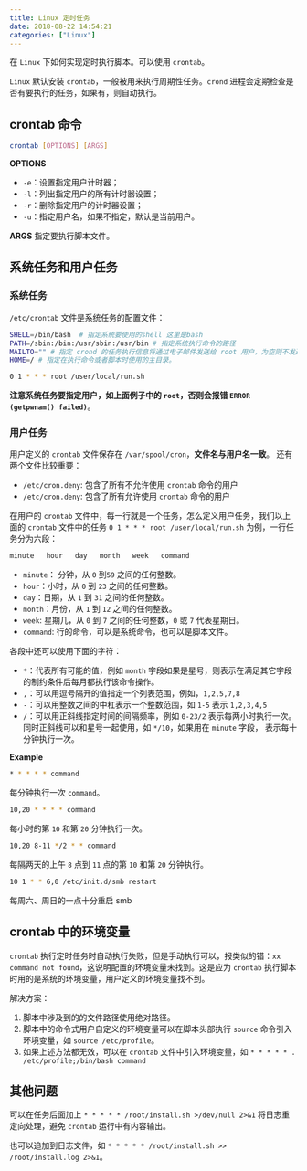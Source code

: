 ```yaml
---
title: Linux 定时任务
date: 2018-08-22 14:54:21
categories: ["Linux"]
---
```


在 `Linux` 下如何实现定时执行脚本。可以使用 `crontab`。

<!-- more -->

`Linux` 默认安装 `crontab`，一般被用来执行周期性任务。`crond` 进程会定期检查是否有要执行的任务，如果有，则自动执行。

## crontab 命令
```bash
crontab [OPTIONS] [ARGS]
```

**OPTIONS**
- `-e`：设置指定用户计时器；
- `-l`：列出指定用户的所有计时器设置；
- `-r`：删除指定用户的计时器设置；
- `-u`：指定用户名，如果不指定，默认是当前用户。

**ARGS**
指定要执行脚本文件。

## 系统任务和用户任务
### 系统任务
`/etc/crontab` 文件是系统任务的配置文件：
```bash
SHELL=/bin/bash  # 指定系统要使用的shell 这里是bash
PATH=/sbin:/bin:/usr/sbin:/usr/bin # 指定系统执行命令的路径
MAILTO="" # 指定 crond 的任务执行信息将通过电子邮件发送给 root 用户，为空则不发送
HOME=/ # 指定在执行命令或者脚本时使用的主目录。

0 1 * * * root /user/local/run.sh
```

**注意系统任务要指定用户，如上面例子中的 `root`，否则会报错 `ERROR (getpwnam() failed)`**。

### 用户任务
用户定义的 `crontab` 文件保存在 `/var/spool/cron`，**文件名与用户名一致**。
还有两个文件比较重要：
- `/etc/cron.deny`: 包含了所有不允许使用 `crontab` 命令的用户
- `/etc/cron.deny`: 包含了所有允许使用 `crontab` 命令的用户

在用户的 `crontab` 文件中，每一行就是一个任务，怎么定义用户任务，我们以上面的 `crontab` 文件中的任务 `0 1 * * * root /user/local/run.sh` 
为例，一行任务分为六段：

```bash
minute   hour   day   month   week   command
```

- `minute`： 分钟，从 `0` 到`59` 之间的任何整数。
- `hour`：小时，从 `0` 到 `23` 之间的任何整数。
- `day`：日期，从 `1` 到 `31` 之间的任何整数。
- `month`：月份，从 `1` 到 `12` 之间的任何整数。
- `week`: 星期几，从 `0` 到 `7` 之间的任何整数，`0` 或 `7` 代表星期日。
- `command`: 行的命令，可以是系统命令，也可以是脚本文件。

各段中还可以使用下面的字符：
- `*`：代表所有可能的值，例如 `month` 字段如果是星号，则表示在满足其它字段的制约条件后每月都执行该命令操作。
- `,`：可以用逗号隔开的值指定一个列表范围，例如，`1,2,5,7,8`
- `-`：可以用整数之间的中杠表示一个整数范围，如 `1-5` 表示 `1,2,3,4,5`
- `/`：可以用正斜线指定时间的间隔频率，例如 `0-23/2` 表示每两小时执行一次。同时正斜线可以和星号一起使用，如 `*/10`，如果用在 `minute` 字段，
表示每十分钟执行一次。

**Example**
```bash
* * * * * command
```
每分钟执行一次 `command`。


```bash
10,20 * * * * command
```
每小时的第 `10` 和第 `20` 分钟执行一次。


```bash
10,20 8-11 */2 * * command
```
每隔两天的上午 `8` 点到 `11` 点的第 `10` 和第 `20` 分钟执行。


```bash
10 1 * * 6,0 /etc/init.d/smb restart
```
每周六、周日的一点十分重启 smb

## crontab 中的环境变量
`crontab` 执行定时任务时自动执行失败，但是手动执行可以，报类似的错：`xx command not found`，这说明配置的环境变量未找到。这是应为 `crontab`
执行脚本时用的是系统的环境变量，用户定义的环境变量找不到。

解决方案：
1. 脚本中涉及到的的文件路径使用绝对路径。
2. 脚本中的命令式用户自定义的环境变量可以在脚本头部执行 `source` 命令引入环境变量，如 `source /etc/profile`。
3. 如果上述方法都无效，可以在 `crontab` 文件中引入环境变量，如 `* * * * * . /etc/profile;/bin/bash command`

## 其他问题
可以在任务后面加上 `* * * * * /root/install.sh >/dev/null 2>&1` 将日志重定向处理，避免 `crontab` 运行中有内容输出。

也可以追加到日志文件，如 `* * * * * /root/install.sh >> /root/install.log 2>&1`。
